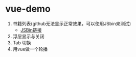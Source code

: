 # vue-demo

1. 书籍列表(github无法显示正常效果，可以使用JSbin来测试)
    - [JSBin链接](https://jsbin.com/mapovov/edit?js,output)
2. 浮层显示与关闭
3. Tab 切换
4. 用vue做一个轮播
